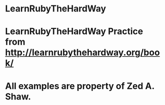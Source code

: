 # LearnRubyTheHardWay
# LearnRubyTheHardWay Practice from http://learnrubythehardway.org/book/
# All examples are property of Zed A. Shaw.
